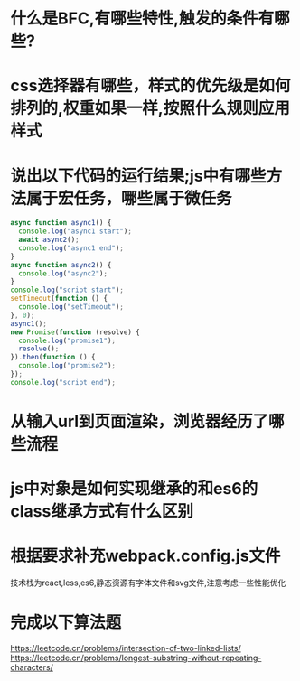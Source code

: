 # 什么是BFC,有哪些特性,触发的条件有哪些?

# css选择器有哪些，样式的优先级是如何排列的,权重如果一样,按照什么规则应用样式

# 说出以下代码的运行结果;js中有哪些方法属于宏任务，哪些属于微任务

```js
async function async1() {
  console.log("async1 start");
  await async2();
  console.log("async1 end");
}
async function async2() {
  console.log("async2");
}
console.log("script start");
setTimeout(function () {
  console.log("setTimeout");
}, 0);
async1();
new Promise(function (resolve) {
  console.log("promise1");
  resolve();
}).then(function () {
  console.log("promise2");
});
console.log("script end");
```
# 从输入url到页面渲染，浏览器经历了哪些流程

# js中对象是如何实现继承的和es6的class继承方式有什么区别


# 根据要求补充webpack.config.js文件
技术栈为react,less,es6,静态资源有字体文件和svg文件,注意考虑一些性能优化
# 完成以下算法题

https://leetcode.cn/problems/intersection-of-two-linked-lists/
https://leetcode.cn/problems/longest-substring-without-repeating-characters/
